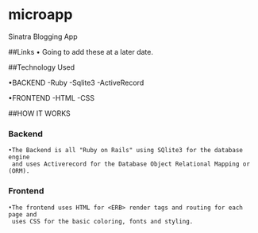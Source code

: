 # microapp
Sinatra Blogging App

##Links
  • Going to add these at a later date.

##Technology Used

  •BACKEND
    -Ruby
    -Sqlite3
    -ActiveRecord
    
  
  •FRONTEND
    -HTML
    -CSS
    
  ##HOW IT WORKS
  
### Backend
	•The Backend is all "Ruby on Rails" using SQlite3 for the database engine 
	 and uses Activerecord for the Database Object Relational Mapping or (ORM).
 
### Frontend 
	•The frontend uses HTML for <ERB> render tags and routing for each page and  
	 uses CSS for the basic coloring, fonts and styling. 








